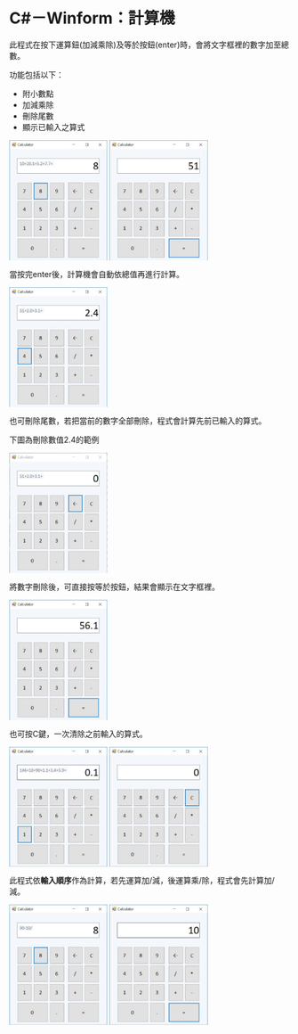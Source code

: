 
# C#－Winform：計算機
此程式在按下運算鈕(加減乘除)及等於按鈕(enter)時，會將文字框裡的數字加至總數。

功能包括以下：
*   附小數點
*   加減乘除
*   刪除尾數
*   顯示已輸入之算式

<img src="https://github.com/peishinjhuang/calculator/blob/master/calculator_pic/1.JPG" width = "35%" height = "35%" alt="圖1" align=center />


<img src="https://github.com/peishinjhuang/calculator/blob/master/calculator_pic/2.JPG" width = "35%" height = "35%" alt="圖2" align=center />


當按完enter後，計算機會自動依總值再進行計算。

<img src="https://github.com/peishinjhuang/calculator/blob/master/calculator_pic/3.JPG" width = "35%" height = "35%" alt="圖3" align=center />


也可刪除尾數，若把當前的數字全部刪除，程式會計算先前已輸入的算式。

下圖為刪除數值2.4的範例

<img src="https://github.com/peishinjhuang/calculator/blob/master/calculator_pic/4.JPG" width = "35%" height = "35%" alt="圖4" align=center />


將數字刪除後，可直接按等於按鈕，結果會顯示在文字框裡。

<img src="https://github.com/peishinjhuang/calculator/blob/master/calculator_pic/5.JPG" width = "35%" height = "35%" alt="圖5" align=center />


也可按C鍵，一次清除之前輸入的算式。

<img src="https://github.com/peishinjhuang/calculator/blob/master/calculator_pic/6.JPG" width = "35%" height = "35%" alt="圖6" align=center />

<img src="https://github.com/peishinjhuang/calculator/blob/master/calculator_pic/7.JPG" width = "35%" height = "35%" alt="圖7" align=center />

此程式依**輸入順序**作為計算，若先運算加/減，後運算乘/除，程式會先計算加/減。

<img src="https://github.com/peishinjhuang/calculator/blob/master/calculator_pic/8.JPG" width = "35%" height = "35%" alt="圖8" align=center />

<img src="https://github.com/peishinjhuang/calculator/blob/master/calculator_pic/9.JPG" width = "35%" height = "35%" alt="圖9" align=center />
